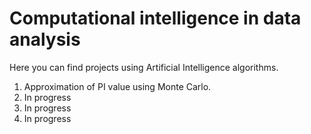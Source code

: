 # Computational intelligence in data analysis
Here you can find projects using Artificial Intelligence algorithms.
1. Approximation of PI value using Monte Carlo.
2. In progress
3. In progress
4. In progress
